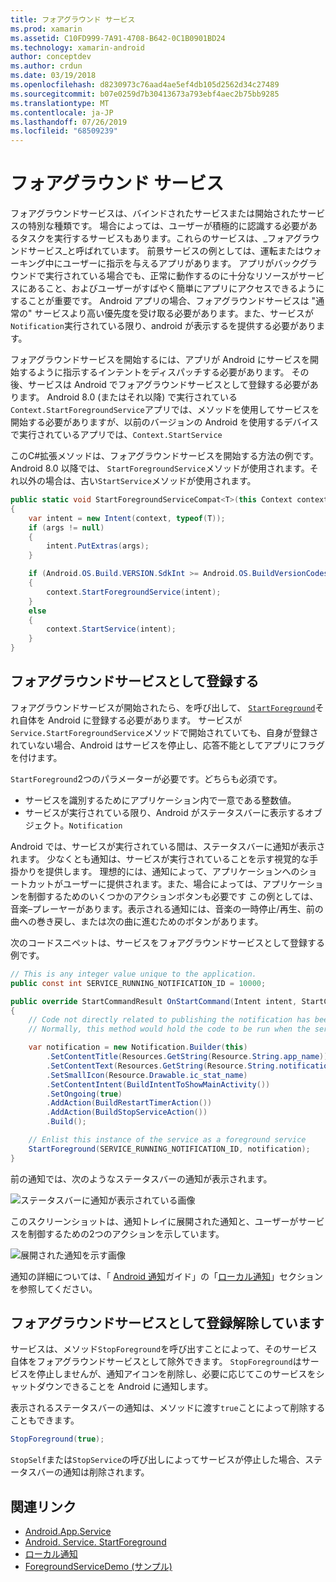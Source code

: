 ```yaml
---
title: フォアグラウンド サービス
ms.prod: xamarin
ms.assetid: C10FD999-7A91-4708-B642-0C1B0901BD24
ms.technology: xamarin-android
author: conceptdev
ms.author: crdun
ms.date: 03/19/2018
ms.openlocfilehash: d8230973c76aad4ae5ef4db105d2562d34c27489
ms.sourcegitcommit: b07e0259d7b30413673a793ebf4aec2b75bb9285
ms.translationtype: MT
ms.contentlocale: ja-JP
ms.lasthandoff: 07/26/2019
ms.locfileid: "68509239"
---
```

# <a name="foreground-services"></a>フォアグラウンド サービス

フォアグラウンドサービスは、バインドされたサービスまたは開始されたサービスの特別な種類です。 場合によっては、ユーザーが積極的に認識する必要があるタスクを実行するサービスもあります。これらのサービスは、_フォアグラウンドサービス_と呼ばれています。 前景サービスの例としては、運転またはウォーキング中にユーザーに指示を与えるアプリがあります。 アプリがバックグラウンドで実行されている場合でも、正常に動作するのに十分なリソースがサービスにあること、およびユーザーがすばやく簡単にアプリにアクセスできるようにすることが重要です。 Android アプリの場合、フォアグラウンドサービスは "通常の" サービスより高い優先度を受け取る必要があります。また、サービスが`Notification`実行されている限り、android が表示するを提供する必要があります。

フォアグラウンドサービスを開始するには、アプリが Android にサービスを開始するように指示するインテントをディスパッチする必要があります。 その後、サービスは Android でフォアグラウンドサービスとして登録する必要があります。 Android 8.0 (またはそれ以降) で実行されている`Context.StartForegroundService`アプリでは、メソッドを使用してサービスを開始する必要がありますが、以前のバージョンの Android を使用するデバイスで実行されているアプリでは、`Context.StartService`

このC#拡張メソッドは、フォアグラウンドサービスを開始する方法の例です。 Android 8.0 以降では、 `StartForegroundService`メソッドが使用されます。それ以外の場合は、古い`StartService`メソッドが使用されます。

```csharp
public static void StartForegroundServiceCompat<T>(this Context context, Bundle args = null) where T : Service
{
    var intent = new Intent(context, typeof(T));
    if (args != null) 
    {
        intent.PutExtras(args);
    }

    if (Android.OS.Build.VERSION.SdkInt >= Android.OS.BuildVersionCodes.O)
    {
        context.StartForegroundService(intent);
    }
    else
    {
        context.StartService(intent);
    }
}
```

## <a name="registering-as-a-foreground-service"></a>フォアグラウンドサービスとして登録する

フォアグラウンドサービスが開始されたら、を呼び出して、 [`StartForeground`](xref:Android.App.Service.StartForeground*)それ自体を Android に登録する必要があります。 サービスが`Service.StartForegroundService`メソッドで開始されていても、自身が登録されていない場合、Android はサービスを停止し、応答不能としてアプリにフラグを付けます。

`StartForeground`2つのパラメーターが必要です。どちらも必須です。

- サービスを識別するためにアプリケーション内で一意である整数値。
- サービスが実行されている限り、Android がステータスバーに表示するオブジェクト。`Notification`

Android では、サービスが実行されている間は、ステータスバーに通知が表示されます。 少なくとも通知は、サービスが実行されていることを示す視覚的な手掛かりを提供します。 理想的には、通知によって、アプリケーションへのショートカットがユーザーに提供されます。また、場合によっては、アプリケーションを制御するためのいくつかのアクションボタンも必要です この例としては、音楽&ndash;プレーヤーがあります。表示される通知には、音楽の一時停止/再生、前の曲への巻き戻し、または次の曲に進むためのボタンがあります。 

次のコードスニペットは、サービスをフォアグラウンドサービスとして登録する例です。   

```csharp
// This is any integer value unique to the application.
public const int SERVICE_RUNNING_NOTIFICATION_ID = 10000;

public override StartCommandResult OnStartCommand(Intent intent, StartCommandFlags flags, int startId)
{
    // Code not directly related to publishing the notification has been omitted for clarity.
    // Normally, this method would hold the code to be run when the service is started.

    var notification = new Notification.Builder(this)
        .SetContentTitle(Resources.GetString(Resource.String.app_name))
        .SetContentText(Resources.GetString(Resource.String.notification_text))
        .SetSmallIcon(Resource.Drawable.ic_stat_name)
        .SetContentIntent(BuildIntentToShowMainActivity())
        .SetOngoing(true)
        .AddAction(BuildRestartTimerAction())
        .AddAction(BuildStopServiceAction())
        .Build();

    // Enlist this instance of the service as a foreground service
    StartForeground(SERVICE_RUNNING_NOTIFICATION_ID, notification);
}
```

前の通知では、次のようなステータスバーの通知が表示されます。

![ステータスバーに通知が表示されている画像](foreground-services-images/foreground-services-01.png "ステータスバーに通知が表示されている画像")

このスクリーンショットは、通知トレイに展開された通知と、ユーザーがサービスを制御するための2つのアクションを示しています。

![展開された通知を示す画像](foreground-services-images/foreground-services-02.png "展開された通知を示す画像。")

通知の詳細については、「 [Android 通知](~/android/app-fundamentals/notifications/index.md)ガイド」の「[ローカル通知](~/android/app-fundamentals/notifications/local-notifications.md)」セクションを参照してください。

## <a name="unregistering-as-a-foreground-service"></a>フォアグラウンドサービスとして登録解除しています

サービスは、メソッド`StopForeground`を呼び出すことによって、そのサービス自体をフォアグラウンドサービスとして除外できます。 `StopForeground`はサービスを停止しませんが、通知アイコンを削除し、必要に応じてこのサービスをシャットダウンできることを Android に通知します。

表示されるステータスバーの通知は、メソッドに渡す`true`ことによって削除することもできます。 

```csharp
StopForeground(true);
```

`StopSelf`または`StopService`の呼び出しによってサービスが停止した場合、ステータスバーの通知は削除されます。

## <a name="related-links"></a>関連リンク

- [Android.App.Service](xref:Android.App.Service)
- [Android. Service. StartForeground](xref:Android.App.Service.StartForeground*)
- [ローカル通知](~/android/app-fundamentals/notifications/local-notifications.md)
- [ForegroundServiceDemo (サンプル)](https://developer.xamarin.com/samples/monodroid/ApplicationFundamentals/ServiceSamples/ForegroundServiceDemo/)
